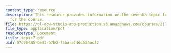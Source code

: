 ```yaml
---
content_type: resource
description: This resource provides information on the seventh topic for discussion
  for the course.
file: https://ol-ocw-studio-app-production.s3.amazonaws.com/courses/21l-004-major-poets-fall-2001/07c964850e41b7b0f5baaf4dd676acf2_topic7.pdf
file_type: application/pdf
resourcetype: Document
title: topic7.pdf
uid: 07c96485-0e41-b7b0-f5ba-af4dd676acf2
---
```

